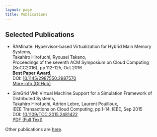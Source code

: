 ```yaml
---
layout: page
title: Publications
---
```



## Selected Publications

- RAMinate: Hypervisor-based Virtualization for Hybrid Main Memory Systems,  
  Takahiro Hirofuchi, Ryousei Takano,  
  Proceedings of the seventh ACM Symposium on Cloud Computing (SoCC2016), pp.112-125, Oct 2016  
  **Best Paper Award**,  
  DOI: [10.1145/2987550.2987570](http://doi.org/10.1145/2987550.2987570)  
  [More info (GitHub)](https://github.com/takahiro-hirofuchi/raminate)

- SimGrid VM: Virtual Machine Support for a Simulation Framework of Distributed Systems,  
  Takahiro Hirofuchi, Adrien Lebre, Laurent Pouilloux,  
  IEEE Transactions on Cloud Computing, pp.1-14, IEEE, Sep 2015  
  DOI: [10.1109/TCC.2015.2481422](http://doi.org/10.1109/TCC.2015.2481422)  
  [PDF (Full Text)](http://grivon.apgrid.org/assets/article/201509-ieeetcc-hirofuchi.pdf)

Other publications are [here](../pub-en.html).



